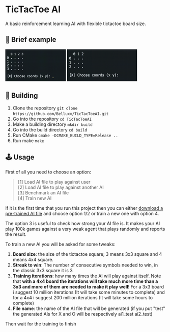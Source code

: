 # TicTacToe AI

A basic reinforcement learning AI with flexible tictactoe board size.

## 🎥 Brief example
<img src="static/example4x4.gif" width="190" height="100"  alt="4x4"/>
<img src="static/example3x3.gif" width="220" height="100"  alt="3x3"/>

## 🔨 Building
1) Clone the repository `git clone https://github.com/Belluxx/TicTacToeAI.git`
2) Go into the repository `cd TicTacToeAI`
3) Make a building directory `mkdir build`
4) Go into the build directory `cd build`
5) Run CMake `cmake -DCMAKE_BUILD_TYPE=Release ..`
6) Run make `make`

## 🕹️ Usage
First of all you need to choose an option:
> [1] Load AI file to play against user\
> [2] Load AI file to play against another AI\
> [3] Benchmark an AI file\
> [4] Train new AI

If it is the first time that you run this project then you can either [download a pre-trained AI file](https://github.com/Belluxx/TicTacToeAI/releases/download/v1.0/pretrained_ai_files.7z) and choose option 1/2 or train a new one with option 4.

The option 3 is useful to check how strong your AI file is. It makes your AI play 100k games against a very weak agent that plays randomly and reports the result.

To train a new AI you will be asked for some tweaks:
1) **Board size**: the size of the tictactoe square; 3 means 3x3 square and 4 means 4x4 square.
2) **Streak to win**: The number of consecutive symbols needed to win, in the classic 3x3 square it is 3
3) **Training iterations**: how many times the AI will play against itself. Note that **with a 4x4 board the iterations will take much more time than a 3x3 and more of them are needed to make it play well**! For a 3x3 board i suggest 10 million iterations (It will take some minutes to complete) and for a 4x4 i suggest 200 million iterations (It will take some hours to complete)
4) **File name**: the name of the AI file that will be generated (if you put "test" the generated AIs for X and O will be respectively ai1_test ai2_test)

Then wait for the training to finish
